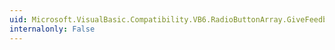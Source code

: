 ```yaml
---
uid: Microsoft.VisualBasic.Compatibility.VB6.RadioButtonArray.GiveFeedback
internalonly: False
---
```

